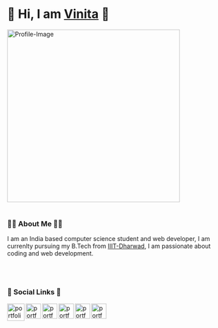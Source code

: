    #     :hibiscus:  Hi, I am <a href="https://vinita2000.github.io/Vinita-s-Portfolio/" target="_blank">Vinita</a>  :hibiscus:
<img alt="Profile-Image" src="https://github.com/vinita2000/profile-images/blob/master/girlwithlaptop.png" width="400" height="400">
<br/>
<br/>

###   :fairy_woman:  About Me  :fairy_woman:
I am an India based computer science student and web developer, I am currenlty pursuing my B.Tech from [IIIT-Dharwad](https://iiitdwd.ac.in/), I am passionate about coding and web development.

<br/>
<br/>
 
###    :thought_balloon:  Social Links  :thought_balloon:

<a href="https://vinita2000.github.io/Vinita-s-Portfolio/" target="_blank"><img align="left" alt="portfolio" width="40px" height="40px" src="https://github.com/vinita2000/profile-images/blob/master/profile.png" /></a>
<a href="https://www.linkedin.com/in/vinita-yadav-237725169/" target="_blank"><img align="left" alt="portfolio" width="35px" height="35px" src="https://github.com/vinita2000/profile-images/blob/master/linkedIn.png" /></a>
<a href="mailto:vinitayadavlkw225@gmail.com" target="_blank"><img align="left" alt="portfolio" width="35px" height="35px" src="https://github.com/vinita2000/profile-images/blob/master/email.png" /></a>
<a href="https://stackoverflow.com/users/10667128/vinita" target="_blank"><img align="left" alt="portfolio" width="35px" height="35px" src="https://github.com/vinita2000/profile-images/blob/master/stackoverflow.png" /></a>
<a href="https://twitter.com/lla_vini" target="_blank"><img align="left" alt="portfolio" width="35px" height="35px" src="https://github.com/vinita2000/profile-images/blob/master/twitter.png" /></a>
<a href="https://www.instagram.com/on_seventh_sky/" target="_blank"><img align="left" alt="portfolio" width="35px" height="35px" src="https://github.com/vinita2000/profile-images/blob/master/instagram.png" /></a>

<br/>
<br/>
<!--
**vinita2000/vinita2000** is a ✨ _special_ ✨ repository because its `README.md` (this file) appears on your GitHub profile.

Here are some ideas to get you started:

- 🔭 I’m currently working on ...
- 🌱 I’m currently learning ...
- 👯 I’m looking to collaborate on ...
- 🤔 I’m looking for help with ...
- 💬 Ask me about ...
- 📫 How to reach me: ...
- 😄 Pronouns: ...
- ⚡ Fun fact: ...
-->


